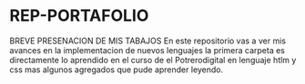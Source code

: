# REP-PORTAFOLIO
BREVE PRESENACION DE MIS TABAJOS 
En este repositorio vas a ver mis avances en la implementacion de nuevos lenguajes la primera carpeta es directamente lo aprendido en el curso de el Potrerodigital en lenguaje htlm y css mas algunos agregados que  pude aprender leyendo.
